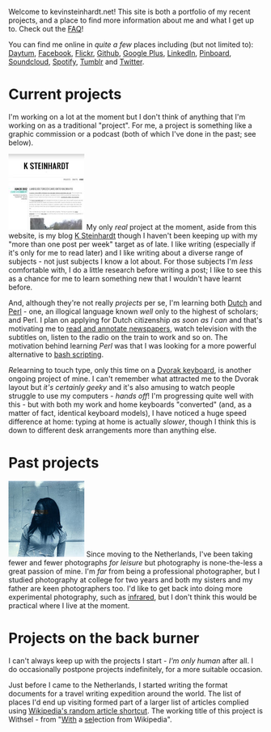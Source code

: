 Welcome to kevinsteinhardt.net! This site is both a portfolio of my recent projects, and a place to find more information about me and what I get up to. Check out the [FAQ](/02-faq)!

You can find me online in *quite a few* places including (but not limited to): [Daytum][], [Facebook][], [Flickr][], [Github][], [Google Plus][], [LinkedIn][], [Pinboard][], [Soundcloud][], [Spotify][], [Tumblr][] and [Twitter][].


[Daytum]: http://daytum.com/steinhardt
[Facebook]: https://www.facebook.com/kevinsteinhardt
[Flickr]: http://www.flickr.com/photos/kevinsteinhardt
[Github]: https://github.com/steinhardt
[Google Plus]: https://plus.google.com/106171994730499817881
[LinkedIn]: http://www.linkedin.com/in/kevinsteinhardt
[Pinboard]: http://pinboard.in/u:steinhardt
[Soundcloud]: http://soundcloud.com/esquandolas
[Spotify]: http://open.spotify.com/user/steinhardt
[Tumblr]: http://esquandolas.tumblr.com
[Twitter]: https://twitter.com/#!/steinhardt

<!-- FIXME: old list style -->
<!-- You can find me online in *quite a few* places including (but not limited to):

* [Daytum](http://daytum.com/steinhardt)
* [Facebook](https://www.facebook.com/kevinsteinhardt)
* [Flickr](http://www.flickr.com/photos/kevinsteinhardt)
* [Github](https://github.com/steinhardt)
* [Google Plus](https://plus.google.com/106171994730499817881)
* [LinkedIn](http://www.linkedin.com/in/kevinsteinhardt)
* [Pinboard](http://pinboard.in/u:steinhardt)
* [Soundcloud](http://soundcloud.com/esquandolas)
* [Spotify](http://open.spotify.com/user/steinhardt)
* [Tumblr](http://esquandolas.tumblr.com)
* [Twitter](https://twitter.com/#!/steinhardt) -->


# Current projects

I'm working on a lot at the moment but I don't think of anything that I'm working on as a traditional "project". For me, a project is something like a graphic commission or a podcast (both of which I've done in the past; see below). 

<a href="http://ksteinhardt.wordpress.com"><img class="thumb-right" src="images/projects/ksteinhardt.jpg" /></a> My only *real* project at the moment, aside from this website, is my blog [K Steinhardt][My blog] though I haven't been keeping up with my "more than one post per week" target as of late. I like writing (especially if it's only for me to read later)<!-- FIXME better way of saying this? --> and I like writing about a diverse range of subjects - not just subjects I know a lot about. For those subjects I'm *less* comfortable with, I do a little research before writing a post; I like to see this as a chance for me to learn something new that I wouldn't have learnt before.

And, although they're not really *projects* per se, I'm learning both [Dutch][] and [Perl][] - one, an illogical language known *well* only to the highest of scholars; and Perl. I plan on applying for Dutch citizenship *as soon as I can* and that's motivating me to [read and annotate newspapers][Learning Dutch with newspapers], watch television with the subtitles on, listen to the radio on the train to work and so on. The motivation behind learning *Perl* was that I was looking for a more powerful alternative to [bash scripting][].

*Re*learning to touch type, only this time on a [Dvorak keyboard][Dvorak], is another ongoing project of mine. I can't remember what attracted me to the Dvorak layout but *it's certainly geeky* and it's also amusing to watch people struggle to use my computers - *hands off*! I'm progressing quite well with this - but with both my work and home keyboards "converted" (and, as a matter of fact, identical keyboard models), I have noticed a huge speed difference at home: typing at home is actually *slower*, though I think this is down to different desk arrangements more than anything else.


[My blog]: http://ksteinhardt.wordpress.com
[Dvorak]: http://en.wikipedia.org/wiki/Dvorak_Simplified_Keyboard
[Bash scripting]: http://tldp.org/LDP/Bash-Beginners-Guide/html/sect_02_01.html
[Learning Dutch with newspapers]: http://www.flickr.com/photos/kevinsteinhardt/7434109770/
[Dutch]: http://en.wikipedia.org/wiki/Dutch_language
[Perl]: http://en.wikipedia.org/wiki/Perl


# Past projects

<!-- FIXME Waffle -->

<a href="http://www.flickr.com/photos/kevinsteinhardt"><img class="thumb-left" src="images/projects/photography.jpg" /></a> Since moving to the Netherlands, I've been taking fewer and fewer photographs *for leisure* but photography is none-the-less a great passion of mine. I'm *far* from being a professional photographer, but I studied photography at college for two years and both my sisters and my father are keen photographers too. I'd like to get back into doing more experimental photography, such as [infrared][], but I don't think this would be practical where I live at the moment.



[Flickr 2011]: http://www.flickr.com/photos/kevinsteinhardt/tags/portfolio2011/
[Flickr 2008]: http://www.flickr.com/photos/kevinsteinhardt/tags/portfolio2008/
[Infrared]: http://en.wikipedia.org/wiki/Infrared_photography


# Projects on the back burner

I can't always keep up with the projects I start - *I'm only human* after all. I do occasionally postpone projects indefinitely, for a more suitable occasion.

Just before I came to the Netherlands, I started writing the format documents for a travel writing expedition around the world. The list of places I'd end up visiting formed part of a larger list of articles complied using [Wikipedia's random article shortcut][Random Wikipedia]. The working title of this project is Withsel - from "<u>With</u> a <u>sel</u>ection from Wikipedia".
<!-- FIXME Is "shortcut" a good word?! -->


[Random Wikipedia]: http://en.wikipedia.org/wiki/Help:Special_page#Tools


<!--
# Current projects

Donec mollis interdum ornare. [Class Aptent Taciti][example] sociosqu ad litora torquent per conubia nos<img class="thumb-left" src="http://farm5.staticflickr.com/4045/4482783616_64d77b800c_q.jpg" />tra, per inceptos himenaeos. Aliquam pharetra massa at sem dignissim vestibulum. In id lacinia dui. Morbi adipiscing, odio vel aliquam viverra, lacus diam <span class="ref">(see right)</span> semper mauris, ac cursus nisi tortor quis est. Ut ac urna et est convallis tristique ut in libero. Nam pulvinar nisi <img class="thumb-right" src="http://farm4.staticflickr.com/3263/3160358602_6327af3745_q.jpg" />vitae enim tempus sed sagittis est ullamcorper. Duis id nisi nec urna pellentesque accumsan. Nulla in blandit erat. In ornare nibh sed turpis viverra ut porttitor metus convallis.


# Past projects

## Hello world, this is a level 2 heading!

Suspendisse potenti. [Mauris][example] {{nsfw}} volutpat mollis eros a interdum. Mauris in aliquam arcu. Quisque ultricies est non mi sagittis sit amet tristique enim rhoncus. Nullam vel tortor diam, quis scelerisque lacus. Aliquam eu accumsan orci. In vel enim felis. Nullam ornare ligula ac risus venenatis tempor. Proin vitae laoreet augue. Vestibulum ante ipsum primis in faucibus orci luctus et ultrices posuere cubilia Curae.
			<p>In et enim enim, eu tincidunt nisi. Maecenas vel elit sed tellus consequat fermentum in ut velit. Quisque leo ligula, adipiscing eu aliquam in, porta non orci. Nam vel orci vel quam mollis aliquam. Aliquam rhoncus, ligula sed molestie auctor, elit tellus fermentum urna, nec vulputate velit nibh ac orci. Nunc condimentum bibendum fermentum. Fusce eget tortor velit, quis aliquam risus. Donec porttitor lacus velit, in fringilla dui. Aliquam augue sapien, tristique sit amet lobortis at, sodales vitae elit. Nullam sagittis nibh eget leo sollicitudin vitae ultrices odio feugiat. Class aptent taciti sociosqu ad litora torquent per conubia nostra, per inceptos himenaeos. Etiam dapibus, dui eu malesuada egestas, magna urna tincidunt magna, ut ullamcorper nisl nibh ac turpis. Vestibulum posuere nisi eget diam facilisis pulvinar. Sed mollis suscipit dui at blandit. Etiam massa elit, lobortis eget imperdiet at, posuere id nisi. Vivamus metus mi, vulputate vitae adipiscing et, molestie a est. Proin a mauris sed orci aliquam sollicitudin quis eget tellus. Fusce id consequat nibh. Fusce sit amet libero eget ipsum mattis vulputate. Duis lacinia nisi turpis, eu porta urna. In hendrerit diam eget dolor congue commodo. Aliquam vitae ullamcorper libero. Integer nunc turpis, scelerisque eu ullamcorper et, lobortis laoreet leo. Nullam nunc magna, vehicula sit amet tristique nec, sagittis eu nulla. Nulla facilisi. Ut hendrerit lobortis ultrices. Ut ligula purus, commodo nec congue eget, elementum ac enim. Pellentesque at justo orci, nec lacinia nibh. In hac habitasse platea dictumst. Aliquam vitae lorem eu ipsum venenatis ultricies vel non dolor. Aliquam leo augue, cursus in feugiat ut, blandit gravida neque. Aenean urna nibh, facilisis vel sagittis a, consequat non neque. Cras dapibus condimentum purus a congue. Curabitur nec enim eu odio eleifend dignissim. Proin eget dolor nulla. Maecenas gravida posuere sollicitudin.</p>

[example]: http://www.example.com
-->
